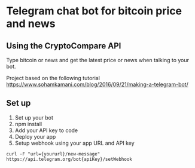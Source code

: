 # Telegram chat bot for bitcoin price and news
## Using the CryptoCompare API

Type bitcoin or news and get the latest price or news when talking to your bot.

Project based on the following tutorial
https://www.sohamkamani.com/blog/2016/09/21/making-a-telegram-bot/

## Set up 
1. Set up your bot
2. npm install
3. Add your API key to code
4. Deploy your app
5. Setup webhook using your app URL and API key

```
curl -F "url={yoururl}/new-message" https://api.telegram.org/bot{apiKey}/setWebhook

```

